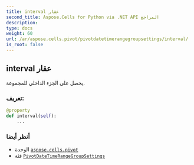 ```yaml
---
title: interval عقار
second_title: Aspose.Cells for Python via .NET API المراجع
description:
type: docs
weight: 60
url: /ar/aspose.cells.pivot/pivotdatetimerangegroupsettings/interval/
is_root: false
---
```

##  interval عقار

يحصل على الجزء الداخلي للمجموعة.
###  تعريف:
```python
@property
def interval(self):
    ...
```

###  أنظر أيضا
* الوحدة [`aspose.cells.pivot`](../../)
* فئة [`PivotDateTimeRangeGroupSettings`](/cells/python-net/ar/aspose.cells.pivot/pivotdatetimerangegroupsettings)
